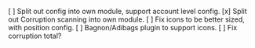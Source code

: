 [ ] Split out config into own module, support account level config.
[x] Split out Corruption scanning into own module.
[ ] Fix icons to be better sized, with position config.
[ ] Bagnon/Adibags plugin to support icons.
[ ] Fix corruption total?